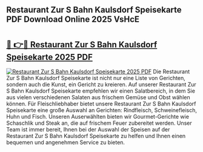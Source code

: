 ## Restaurant Zur S Bahn Kaulsdorf Speisekarte PDF Download Online 2025 VsHcE

# <h2><a href="http://gcbnaw.nevu.top/?p=Restaurant+Zur+S+Bahn+Kaulsdorf+Speisekarte">🔗 👉🔴 Restaurant Zur S Bahn Kaulsdorf Speisekarte 2025 PDF</a></h2>

[![Restaurant Zur S Bahn Kaulsdorf Speisekarte 2025 PDF](https://i.imgur.com/dBaPXMq.png)](http://gcbnaw.nevu.top/?p=Restaurant+Zur+S+Bahn+Kaulsdorf+Speisekarte)
Die Restaurant Zur S Bahn Kaulsdorf Speisekarte ist nicht nur eine Liste von Gerichten, sondern auch die Kunst, ein Gericht zu kreieren. Auf unserer Restaurant Zur S Bahn Kaulsdorf Speisekarte empfehlen wir einen Salatbereich, in dem Sie aus vielen verschiedenen Salaten aus frischem Gemüse und Obst wählen können. Für Fleischliebhaber bietet unsere Restaurant Zur S Bahn Kaulsdorf Speisekarte eine große Auswahl an Gerichten: Rindfleisch, Schweinefleisch, Huhn und Fisch. Unseren Auserwählten bieten wir Gourmet-Gerichte wie Schaschlik und Steak an, die auf frischem Feuer zubereitet werden. Unser Team ist immer bereit, Ihnen bei der Auswahl der Speisen auf der Restaurant Zur S Bahn Kaulsdorf Speisekarte zu helfen und Ihnen einen bequemen und angenehmen Service zu bieten.
